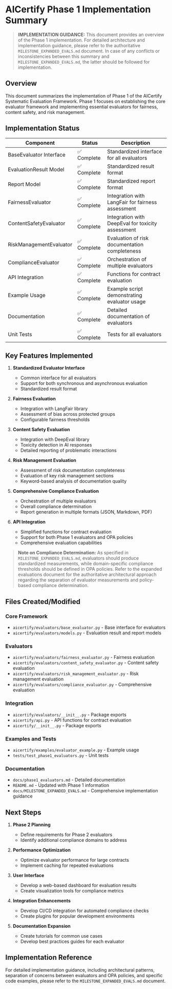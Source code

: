 # AICertify Phase 1 Implementation Summary

> **IMPLEMENTATION GUIDANCE:** This document provides an overview of the Phase 1 implementation. For detailed architecture and implementation guidance, please refer to the authoritative `MILESTONE_EXPANDED_EVALS.md` document. In case of any conflicts or inconsistencies between this summary and `MILESTONE_EXPANDED_EVALS.md`, the latter should be followed for implementation.

## Overview

This document summarizes the implementation of Phase 1 of the AICertify Systematic Evaluation Framework. Phase 1 focuses on establishing the core evaluator framework and implementing essential evaluators for fairness, content safety, and risk management.

## Implementation Status

| Component | Status | Description |
|-----------|--------|-------------|
| BaseEvaluator Interface | ✅ Complete | Standardized interface for all evaluators |
| EvaluationResult Model | ✅ Complete | Standardized result format |
| Report Model | ✅ Complete | Standardized report format |
| FairnessEvaluator | ✅ Complete | Integration with LangFair for fairness assessment |
| ContentSafetyEvaluator | ✅ Complete | Integration with DeepEval for toxicity assessment |
| RiskManagementEvaluator | ✅ Complete | Evaluation of risk documentation completeness |
| ComplianceEvaluator | ✅ Complete | Orchestration of multiple evaluators |
| API Integration | ✅ Complete | Functions for contract evaluation |
| Example Usage | ✅ Complete | Example script demonstrating evaluator usage |
| Documentation | ✅ Complete | Detailed documentation of evaluators |
| Unit Tests | ✅ Complete | Tests for all evaluators |

## Key Features Implemented

1. **Standardized Evaluator Interface**
   - Common interface for all evaluators
   - Support for both synchronous and asynchronous evaluation
   - Standardized result format

2. **Fairness Evaluation**
   - Integration with LangFair library
   - Assessment of bias across protected groups
   - Configurable fairness thresholds

3. **Content Safety Evaluation**
   - Integration with DeepEval library
   - Toxicity detection in AI responses
   - Detailed reporting of problematic interactions

4. **Risk Management Evaluation**
   - Assessment of risk documentation completeness
   - Evaluation of key risk management sections
   - Keyword-based analysis of documentation quality

5. **Comprehensive Compliance Evaluation**
   - Orchestration of multiple evaluators
   - Overall compliance determination
   - Report generation in multiple formats (JSON, Markdown, PDF)

6. **API Integration**
   - Simplified functions for contract evaluation
   - Support for both Phase 1 evaluators and OPA policies
   - Comprehensive evaluation capabilities

> **Note on Compliance Determination:** As specified in `MILESTONE_EXPANDED_EVALS.md`, evaluators should produce standardized measurements, while domain-specific compliance thresholds should be defined in OPA policies. Refer to the expanded evaluations document for the authoritative architectural approach regarding the separation of evaluator measurements and policy-based compliance determination.

## Files Created/Modified

### Core Framework
- `aicertify/evaluators/base_evaluator.py` - Base interface for evaluators
- `aicertify/evaluators/models.py` - Evaluation result and report models

### Evaluators
- `aicertify/evaluators/fairness_evaluator.py` - Fairness evaluation
- `aicertify/evaluators/content_safety_evaluator.py` - Content safety evaluation
- `aicertify/evaluators/risk_management_evaluator.py` - Risk management evaluation
- `aicertify/evaluators/compliance_evaluator.py` - Comprehensive evaluation

### Integration
- `aicertify/evaluators/__init__.py` - Package exports
- `aicertify/api.py` - API functions for contract evaluation
- `aicertify/__init__.py` - Package exports

### Examples and Tests
- `aicertify/examples/evaluator_example.py` - Example usage
- `tests/test_phase1_evaluators.py` - Unit tests

### Documentation
- `docs/phase1_evaluators.md` - Detailed documentation
- `README.md` - Updated with Phase 1 information
- `docs/MILESTONE_EXPANDED_EVALS.md` - Comprehensive implementation guidance

## Next Steps

1. **Phase 2 Planning**
   - Define requirements for Phase 2 evaluators
   - Identify additional compliance domains to address

2. **Performance Optimization**
   - Optimize evaluator performance for large contracts
   - Implement caching for repeated evaluations

3. **User Interface**
   - Develop a web-based dashboard for evaluation results
   - Create visualization tools for compliance metrics

4. **Integration Enhancements**
   - Develop CI/CD integration for automated compliance checks
   - Create plugins for popular development environments

5. **Documentation Expansion**
   - Create tutorials for common use cases
   - Develop best practices guides for each evaluator

## Implementation Reference
For detailed implementation guidance, including architectural patterns, separation of concerns between evaluators and OPA policies, and specific code examples, please refer to the `MILESTONE_EXPANDED_EVALS.md` document.
